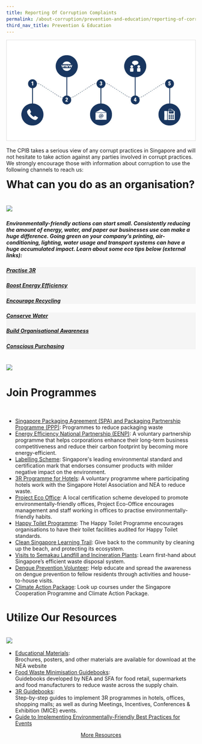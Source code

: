 ```yaml
---
title: Reporting Of Corruption Complaints
permalink: /about-corruption/prevention-and-education/reporting-of-corruption-complaints/
third_nav_title: Prevention & Education
---
```


<img src="/images/abt-corruption_rept-corruption-complaints.jpg" alt="reporting of corruption complaints">

The CPIB takes a serious view of any corrupt practices in Singapore and will not hesitate to take action against any parties involved in corrupt practices. We strongly encourage those with information about corruption to use the following channels to reach us:

<head>
<link href="https://cdnjs.cloudflare.com/ajax/libs/font-awesome/5.13.0/css/all.min.css" rel="stylesheet">
</head>


<!-- not sure why margin top exists here -->
<h1 style="margin-top: 0px"><b> What can you do as an organisation?</b></h1>

<div class='container' id='org'>
    <div class='grid-row'>
        <div class='grid-column'>
            <img src="/images/take-action-4.svg" style="max-width:50vh; margin-top:20px">
        </div> 
    </div>
    <div>
    <h5>Environmentally-friendly actions can start small. Consistently reducing the amount of energy, water, and paper our businesses use can make a huge difference. Going green on your company’s printing, air-conditioning, lighting, water usage and transport systems can have a huge accumulated impact. Learn about some eco tips below <em>(external links):</em></h5>
    </div>
<!-- used id #org for line below to select link CSS instead of inline styles, refer to CSS -->
    <div class='grid-row' style="background-color:#f5f5f5;">
        <div class='grid-column'>
            <div>
            <h5><i class="fas fa-recycle"></i></h5></div>
            <div>
                <h5><a href="https://www.nea.gov.sg/our-services/waste-management/3r-programmes-and-resources/waste-minimisation-and-recycling/at-work">Practise 3R</a></h5>
            </div>
        </div>
        <div class='grid-column'>
            <div>
            <h5><i class="fas fa-plug"></i></h5></div>
            <div>
                <h5><a href="https://www.e2singapore.gov.sg/households/saving-energy-at-home/energy-saving-tips/more-energy-saving-practices-at-home">Boost Energy Efficiency</a></h5>
            </div>
        </div>
        <div class='grid-column'>
            <div>
            <h5><i class="fas fa-dumpster"></i></h5></div>
            <div>
                <h5><a href="https://www.sec.org.sg/ecooffice/waste-management-recycling.php">Encourage Recycling</a></h5>
            </div>
        </div>
    </div>
    <div class='grid-row' style="background-color:#f5f5f5;">
        <div class='grid-column'>
            <div>
            <h5><i class="fas fa-hand-holding-water"></i></h5></div>
            <div>
                <h5><a href="https://www.pub.gov.sg/savewater/atwork">Conserve Water</a></h5>
            </div>
        </div>
        <div class='grid-column'>
            <div>
            <h5><i class="fas fa-universal-access"></i></h5></div>
            <div>
                <h5><a href="https://www.sec.org.sg/ecooffice/organisational-awareness.php">Build Organisational Awareness</a></h5>
            </div>
        </div>
        <div class='grid-column'>
            <div>
            <h5><i class="fas fa-shopping-cart"></i></h5></div>
            <div>
                <h5><a href="https://www.sec.org.sg/ecooffice/purchasing-operation.php">Conscious Purchasing</a></h5>
            </div>
        </div>
    </div>
</div>

<br>

  <div class='grid-row'>
    <div class='grid-column'>
        <img src="/images/take-action-5.svg">
    </div>
    <div class='grid-column double-column'>
        <div class='lists'>
            <h1><b>Join Programmes</b></h1><br>
                <ul>
                <li><a href="https://www.nea.gov.sg/programmes-grants/schemes/singapore-packaging-arrangement">Singapore Packaging Agreement (SPA) and Packaging Partnership Programme (PPP)</a>: Programmes to reduce packaging waste</li>
                <li><a href="https://www.e2singapore.gov.sg/programmes-and-grants/programmes/energy-efficiency-national-partnership">Energy Efficiency National Partnership (EENP)</a>: A voluntary partnership programme that helps corporations enhance their long-term business competitiveness and reduce their carbon footprint by becoming more energy-efficient.</li>
                <li><a href="http://sgls.sec.org.sg/">Labelling Scheme</a>: Singapore&#39;s leading environmental standard and certification mark that endorses consumer products with milder negative impact on the environment.</li>
                <li><a href="https://www.nea.gov.sg/our-services/waste-management/3r-programmes-and-resources/waste-minimisation-and-recycling/at-work">3R Programme for Hotels</a>: A voluntary programme where participating hotels work with the Singapore Hotel Association and NEA to reduce waste.</li>
                <li><a href="https://sec.org.sg/our-programmes/eco-certifications/">Project Eco Office</a>: A local certification scheme developed to promote environmentally-friendly offices, Project Eco-Office encourages management and staff working in offices to practise environmentally-friendly habits.</li>
                <li><a href="http://www.toilet.org.sg/projects3_2.html">Happy Toilet Programme</a>: The Happy Toilet Programme encourages organisations to have their toilet facilities audited for Happy Toilet standards.</li>
                <li><a href="https://www.nea.gov.sg/programmes-grants/learning-journeys/clean-singapore-learning-trail">Clean Singapore Learning Trail</a>: Give back to the community by cleaning up the beach, and protecting its ecosystem.</li>
                <li><a href="https://www.nea.gov.sg/our-services/waste-management/3r-programmes-and-resources/waste-management-infrastructure/semakau-landfill">Visits to Semakau Landfill and Incineration Plants</a>: Learn first-hand about Singapore’s efficient waste disposal system.</li>
                <li><a href="https://www.nea.gov.sg/programmes-grants/volunteering">Dengue Prevention Volunteer</a>: Help educate and spread the awareness on dengue prevention to fellow residents through activities and house-to-house visits. </li>
                <li><a href="/../resources/cap-courses.docx">Climate Action Package</a>: Look up courses under the Singapore Cooperation Programme and Climate Action Package. </li>
                </ul>
        </div>
    </div>
</div>


<div class='grid-row' style="padding-bottom:0px">
    <div class='grid-column'>
            <h1><b>Utilize Our Resources</b></h1><br>
        <img src="/images/take-action-6.svg" style="max-width:33vh;">
    </div> 
</div>

-   [Educational Materials](https://www.nea.gov.sg/corporate-functions/resources/educational-materials/exhibits):  
Brochures, posters, and other materials are available for download at the NEA website
-   [Food Waste Minimisation Guidebooks](https://www.nea.gov.sg/our-services/waste-management/3r-programmes-and-resources/food-waste-management):  
Guidebooks developed by NEA and SFA for food retail, supermarkets and food manufacturers to reduce waste across the supply chain.
-   [3R Guidebooks](https://www.nea.gov.sg/our-services/waste-management/3r-programmes-and-resources/3r-guidebooks):  
Step-by-step guides to implement 3R programmes in hotels, offices, shopping malls; as well as during Meetings, Incentives, Conferences & Exhibition (MICE) events.
-   [Guide to Implementing Environmentally-Friendly Best Practices for Events](http://www.mse.gov.sg/top/faqs/guide-to-environmentally-friendly-practices-for-events)

<center><a class="button_david" href="/resources/">More Resources</a></center>
